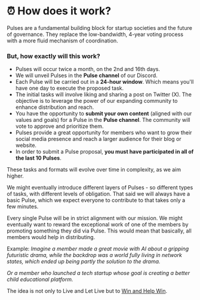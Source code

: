 # ⏰ How does it work?

Pulses are a fundamental building block for startup societies and the future of governance. They replace the low-bandwidth, 4-year voting process with a more fluid mechanism of coordination.

### But, how exactly will this work?

* Pulses will occur twice a month, on the 2nd and 16th days.
* We will unveil Pulses in the **Pulse channel** of our Discord.
* Each Pulse will be carried out in a **24-hour window**. Which means you'll have one day to execute the proposed task.
* The initial tasks will involve liking and sharing a post on Twitter (X). The objective is to leverage the power of our expanding community to enhance distribution and reach.
* You have the opportunity to **submit your own content** (aligned with our values and goals) for a Pulse in the **Pulse channel**. The community will vote to approve and prioritize them.
* Pulses provide a great opportunity for members who want to grow their social media presence and reach a larger audience for their blog or website.
*   In order to submit a Pulse proposal, **you must have participated in all of the last 10 Pulses**.



These tasks and formats will evolve over time in complexity, as we aim higher.&#x20;

We might eventually introduce different layers of Pulses - so different types of tasks, with different levels of obligation. That said we will always have a basic Pulse, which we expect everyone to contribute to that takes only a few minutes.

Every single Pulse will be in strict alignment with our mission. We might eventually want to reward the exceptional work of one of the members by promoting something they did via Pulse. This would mean that basically, all members would help in distributing.&#x20;

Example: _Imagine a member made a great movie with AI about a gripping futuristic drama, while the backdrop was a world fully living in network states, which ended up being partly the solution to the drama._

_Or a member who launched a tech startup whose goal is creating a better child educational platform._&#x20;

The idea is not only to Live and Let Live but to [Win and Help Win](https://winandhelpwin.com/).

